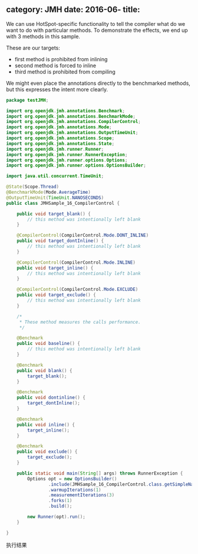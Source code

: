 category: JMH
date: 2016-06-
title:
---

We can use HotSpot-specific functionality to tell the compiler what
do we want to do with particular methods. To demonstrate the effects,
we end up with 3 methods in this sample.



These are our targets:
  - first method is prohibited from inlining
  - second method is forced to inline
  - third method is prohibited from compiling

We might even place the annotations directly to the benchmarked
methods, but this expresses the intent more clearly.

```java
package testJMH;

import org.openjdk.jmh.annotations.Benchmark;
import org.openjdk.jmh.annotations.BenchmarkMode;
import org.openjdk.jmh.annotations.CompilerControl;
import org.openjdk.jmh.annotations.Mode;
import org.openjdk.jmh.annotations.OutputTimeUnit;
import org.openjdk.jmh.annotations.Scope;
import org.openjdk.jmh.annotations.State;
import org.openjdk.jmh.runner.Runner;
import org.openjdk.jmh.runner.RunnerException;
import org.openjdk.jmh.runner.options.Options;
import org.openjdk.jmh.runner.options.OptionsBuilder;

import java.util.concurrent.TimeUnit;

@State(Scope.Thread)
@BenchmarkMode(Mode.AverageTime)
@OutputTimeUnit(TimeUnit.NANOSECONDS)
public class JMHSample_16_CompilerControl {

    public void target_blank() {
        // this method was intentionally left blank
    }

    @CompilerControl(CompilerControl.Mode.DONT_INLINE)
    public void target_dontInline() {
        // this method was intentionally left blank
    }

    @CompilerControl(CompilerControl.Mode.INLINE)
    public void target_inline() {
        // this method was intentionally left blank
    }

    @CompilerControl(CompilerControl.Mode.EXCLUDE)
    public void target_exclude() {
        // this method was intentionally left blank
    }

    /*
     * These method measures the calls performance.
     */

    @Benchmark
    public void baseline() {
        // this method was intentionally left blank
    }

    @Benchmark
    public void blank() {
        target_blank();
    }

    @Benchmark
    public void dontinline() {
        target_dontInline();
    }

    @Benchmark
    public void inline() {
        target_inline();
    }

    @Benchmark
    public void exclude() {
        target_exclude();
    }

    public static void main(String[] args) throws RunnerException {
        Options opt = new OptionsBuilder()
                .include(JMHSample_16_CompilerControl.class.getSimpleName())
                .warmupIterations(1)
                .measurementIterations(3)
                .forks(1)
                .build();

        new Runner(opt).run();
    }

}


```
执行结果
```java


```
